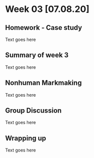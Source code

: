 
# Week 03 [07.08.20] 
## Homework - Case study
Text goes here

## Summary of week 3
Text goes here

## Nonhuman Markmaking
Text goes here

## Group Discussion
Text goes here

## Wrapping up
Text goes here

